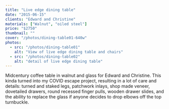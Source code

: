 ```yaml
---
title: "Live edge dining table"
date: "2015-06-15"
clients: "Edward and Christine"
materials: ["Walnut", "oiled steel"]
price: "$2750"
thumbnail: ""
cover: "/photos/dining-table01-640w"
photos:
  - src: "/photos/dining-table01"
    alt: "View of live edge dining table and chairs"
  - src: "/photos/dining-table02"
    alt: "detail of live edge dining table"
---
```


Midcentury coffee table in walnut and glass for Edward and Christine. This kinda turned into my
COVID escape project, resulting in a lot of care and details: turned and staked legs, patchwork
inlays, shop made veneer, dovetailed drawers, round recessed finger pulls, wooden drawer slides,
and the ability to replace the glass if anyone decides to drop elbows off the top turnbuckle.
